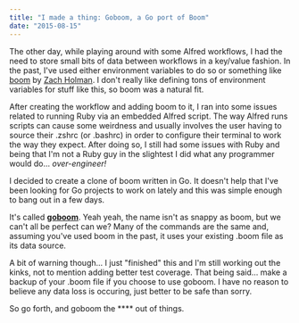 ```yaml
---
title: "I made a thing: Goboom, a Go port of Boom"
date: "2015-08-15"
---
```


The other day, while playing around with some Alfred workflows, I had the need to store small bits of data between workflows in a key/value fashion. In the past, I've used either environment variables to do so or something like [boom](https://github.com/holman/boom) by [Zach Holman](http://zachholman.com). I don't really like defining tons of environment variables for stuff like this, so boom was a natural fit.

After creating the workflow and adding boom to it, I ran into some issues related to running Ruby via an embedded Alfred script. The way Alfred runs scripts can cause some weirdness and usually involves the user having to source their .zshrc (or .bashrc) in order to configure their terminal to work the way they expect. After doing so, I still had some issues with Ruby and being that I'm not a Ruby guy in the slightest I did what any programmer would do... *over-engineer!*

I decided to create a clone of boom written in Go. It doesn't help that I've been looking for Go projects to work on lately and this was simple enough to bang out in a few days.

It's called **[goboom](https://github.com/jamesmillerio/goboom)**. Yeah yeah, the name isn't as snappy as boom, but we can't all be perfect can we? Many of the commands are the same and, assuming you've used boom in the past, it uses your existing .boom file as its data source.

A bit of warning though... I just "finished" this and I'm still working out the kinks, not to mention adding better test coverage. That being said... make a backup of your .boom file if you choose to use goboom. I have no reason to believe any data loss is occuring, just better to be safe than sorry.

So go forth, and goboom the \*\*\*\* out of things.

<script src="https://gist.github.com/jamesmillerio/858fefd5fa3d7772659a.js"></script>
